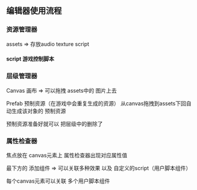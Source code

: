 ## 编辑器使用流程

### 资源管理器
assets => 存放audio texture script

#### script 游戏控制脚本

### 层级管理器
Canvas 画布 => 可以拖拽 assets中的 图片上去

Prefab 预制资源（在游戏中会重复生成的资源） 从canvas拖拽到assets下回自动生成该对象的 预制资源

预制资源准备好就可以 把层级中的删除了

### 属性检查器
焦点放在 canvas元素上 属性检查器出现对应属性值

最下方的 添加组件 => 可以关联多种效果 以及 自定义的script（用户脚本组件）

每个canvas元素可以关联 多个用户脚本组件
